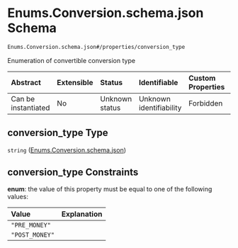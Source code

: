 # Enums.Conversion.schema.json Schema

```txt
Enums.Conversion.schema.json#/properties/conversion_type
```

Enumeration of convertible conversion type

| Abstract            | Extensible | Status         | Identifiable            | Custom Properties | Additional Properties | Access Restrictions | Defined In                                                                            |
| :------------------ | :--------- | :------------- | :---------------------- | :---------------- | :-------------------- | :------------------ | :------------------------------------------------------------------------------------ |
| Can be instantiated | No         | Unknown status | Unknown identifiability | Forbidden         | Allowed               | none                | [Convertible.schema.json*](../objects/Convertible.schema.json "open original schema") |

## conversion_type Type

`string` ([Enums.Conversion.schema.json](convertible-properties-enumsconversionschemajson.md))

## conversion_type Constraints

**enum**: the value of this property must be equal to one of the following values:

| Value          | Explanation |
| :------------- | :---------- |
| `"PRE_MONEY"`  |             |
| `"POST_MONEY"` |             |
